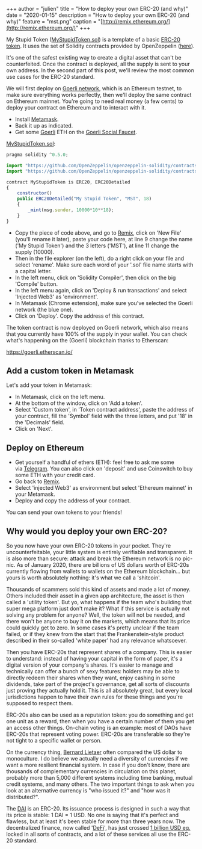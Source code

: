 +++
author = "julien"
title = "How to deploy your own ERC-20 (and why)"
date = "2020-01-15"
description = "How to deploy your own ERC-20 (and why)"
feature = "mst.png"
caption = "[http://remix.ethereum.org/](http://remix.ethereum.org/)"
+++

My Stupid Token ([MyStupidToken.sol](https://github.com/julienbrg/my-stupid-token/blob/master/MyStupidToken.sol)) is a template of a basic [ERC-20 token](https://eips.ethereum.org/EIPS/eip-20). It uses the set of Solidity contracts provided by OpenZeppelin ([here](https://github.com/OpenZeppelin/openzeppelin-solidity/contracts)).

It's one of the safest existing way to create a digital asset that can't be counterfeited. Once the contract is deployed, all the supply is sent to your own address. In the second part of this post, we'll review the most common use cases for the ERC-20 standard.

We will first deploy on [Goerli network](https://goerli.net/), which is an Ethereum testnet, to make sure everything works perfectly, then we'll deploy the same contract on Ethereum mainnet. You're going to need real money (a few cents) to deploy your contract on Ethereum and to interact with it.

-   Install [Metamask](https://metamask.io/).
-   Back it up as indicated.
-   Get some [Goerli](https://goerli.net/) ETH on the [Goerli Social Faucet](https://faucet.goerli.mudit.blog/).

[MyStupidToken.sol](https://github.com/julienbrg/my-stupid-token/blob/master/MyStupidToken.sol):

```javascript
pragma solidity ^0.5.0;

import "https://github.com/OpenZeppelin/openzeppelin-solidity/contracts/token/ERC20/ERC20.sol";
import "https://github.com/OpenZeppelin/openzeppelin-solidity/contracts/token/ERC20/ERC20Detailed.sol";

contract MyStupidToken is ERC20, ERC20Detailed
{
    constructor()
	public ERC20Detailed("My Stupid Token", "MST", 18)
	{
		_mint(msg.sender, 10000*10**18);
	}
}
```

-   Copy the piece of code above, and go to [Remix](http://remix.ethereum.org/), click on 'New File' (you'll rename it later), paste your code here, at line 9 change the name ('My Stupid Token') and the 3 letters ('MST'), at line 11 change the supply (10000).
-   Then in the file explorer (on the left), do a right click on your file and select 'rename'. Make sure each word of your '.sol' file name starts with a capital letter.
-   In the left menu, click on 'Solidity Compiler', then click on the big 'Compile' button.
-   In the left menu again, click on 'Deploy & run transactions' and select 'Injected Web3' as 'environment'.
-   In Metamask (Chrome extension), make sure you've selected the Goerli network (the blue one).
-   Click on 'Deploy'. Copy the address of this contract.

The token contract is now deployed on Goerli network, which also means that you currently have 100% of the supply in your wallet. You can check what's happening on the (Goerli) blockchain thanks to Etherscan:

<https://goerli.etherscan.io/>

## Add a custom token in Metamask

Let's add your token in Metamask:

-   In Metamask, click on the left menu.
-   At the bottom of the window, click on 'Add a token'.
-   Select 'Custom token', in 'Token contract address', paste the address of your contract, fill the 'Symbol' field with the three letters, and put '18' in the 'Decimals' field.
-   Click on 'Next'.

## Deploy on Ethereum

-   Get yourself a handful of ethers (ETH): feel free to ask me some via [Telegram](https://t.me/julienbrg). You can also click on 'deposit' and use Coinswitch to buy some ETH with your credit card.
-   Go back to [Remix](http://remix.ethereum.org/).
-   Select 'injected Web3' as environment but select 'Ethereum mainnet' in your Metamask.
-   Deploy and copy the address of your contract.

You can send your own tokens to your friends!

## Why would you deploy your own ERC-20?

So you now have your own ERC-20 tokens in your pocket. They're uncounterfeitable, your little system is entirely verifiable and transparent. It is also more than secure: attack and break the Ethereum network is no pic-nic. As of January 2020, there are billions of US dollars worth of ERC-20s currently flowing from wallets to wallets on the Ethereum blockchain... but yours is worth absolutely nothing: it's what we call a 'shitcoin'.

Thousands of scammers sold this kind of assets and made a lot of money. Others included their asset in a given app architecture, the asset is then called a 'utility token'. But yo, what happens if the team who's building that super mega platform just don't make it? What if this service is actually not solving any problem for anyone? Well, the token will not be needed, and there won't be anyone to buy it on the markets, which means that its price could quickly get to zero. In some cases it's pretty unclear if the team failed, or if they knew from the start that the Frankenstein-style product described in their so-called 'white paper' had any relevance whatsoever.

Then you have ERC-20s that represent shares of a company. This is easier to understand: instead of having your capital in the form of paper, it's a digital version of your company's shares. It's easier to manage and technically can offer a bunch of sexy features: holders may be able to directly redeem their shares when they want, enjoy cashing in some dividends, take part of the project's governance, get all sorts of discounts just proving they actually hold it. This is all absolutely great, but every local jurisdictions happen to have their own rules for these things and you're supposed to respect them.

ERC-20s also can be used as a reputation token: you do something and get one unit as a reward, then when you have a certain number of them you get an access other things. On-chain voting is an example: most of DAOs have ERC-20s that represent voting power. ERC-20s are transferable so they're not tight to a specific wallet or person.

On the currency thing, [Bernard Lietaer](http://www.lietaer.com/) often compared the US dollar to monoculture. I do believe we actually need a diversity of currencies if we want a more resilient financial system. In case if you don't know, there are thousands of complementary currencies in circulation on this planet, probably more than 5,000 different systems including time banking, mutual credit systems, and many others. The two important things to ask when you look at an alternative currency is "who issued it?" and "how was it distributed?".

The [DAI](https://oasis.app/trade/market/WETH/DAI) is an ERC-20. Its issuance process is designed in such a way that its price is stable: 1 DAI = 1 USD. No one is saying that it's perfect and flawless, but at least it's been stable for more than three years now. The decentralized finance, now called '[DeFi](https://defipulse.com/)', has just crossed [1 billion USD eq.](https://www.coindesk.com/why-defis-billion-dollar-milestone-matters) locked in all sorts of contracts, and a lot of these services all use the ERC-20 standard.
